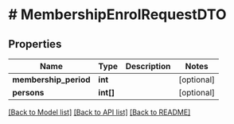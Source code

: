 # # MembershipEnrolRequestDTO

## Properties

Name | Type | Description | Notes
------------ | ------------- | ------------- | -------------
**membership_period** | **int** |  | [optional]
**persons** | **int[]** |  | [optional]

[[Back to Model list]](../../README.md#models) [[Back to API list]](../../README.md#endpoints) [[Back to README]](../../README.md)

